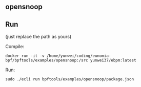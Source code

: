 ## opensnoop


## Run

(just replace the path as yours)

Compile:

```shell
docker run -it -v /home/yunwei/coding/eunomia-bpf/bpftools/examples/opensnoop:/src yunwei37/ebpm:latest
```

Run:

```shell
sudo ./ecli run bpftools/examples/opensnoop/package.json
```